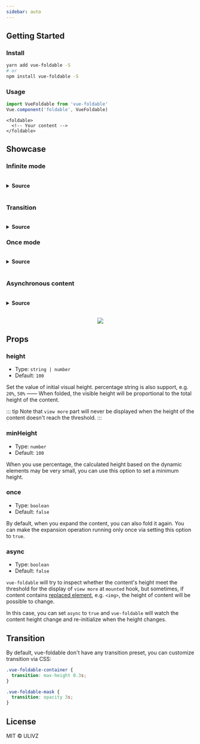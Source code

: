 ```yaml
---
sidebar: auto
---
```


## Getting Started

### Install

``` bash
yarn add vue-foldable -S
# or
npm install vue-foldable -S
```

### Usage

``` js
import VueFoldable from 'vue-foldable'
Vue.component('foldable', VueFoldable)
```

``` vue
<foldable>
  <!-- Your content -->
</foldable>
```

## Showcase

### Infinite mode

<br>
<details>
<summary><b>Source</b></summary>

``` vue
<foldable class="infinite-demo" height="100">
  <vue-intro/>
</foldable>
```

</details>
<br>

<foldable class="infinite-demo" height="100">
  <vue-intro/>
</foldable>

### Transition

<br>
<details>
<summary><b>Source</b></summary>

``` vue
<foldable class="transition-demo" height="100">
  <vue-intro/>
</foldable>
```
<br>

</details>

<foldable class="transition-demo" height="100">
  <vue-intro/>
</foldable>


### Once mode

<br>
<details>
<summary><b>Source</b></summary>

``` vue
<foldable class="once-demo" height="%50" once>
  <vue-intro/>
</foldable>
```

</details>
<br>

<foldable class="once-demo" height="%50" once>
  <vue-intro/>
</foldable>

### Asynchronous content

<br>
<details>
<summary><b>Source</b></summary>

``` vue
<foldable class="async-demo transition-demo" height="%50" async>
  <p align="center">
    <img src="https://vuejs.org/images/logo.png"/>
  </p>
</foldable>
```

</details>
<br>

<foldable class="async-demo transition-demo" height="%50" async>
  <p align="center">
    <img src="https://vuejs.org/images/logo.png"/>
  </p>
</foldable>

## Props

### height

- Type: `string | number`
- Default: `100`

Set the value of initial visual height. percentage string is also support, e.g. `20%`, `50%` ——  When folded, the visible height will be proportional to the total height of the content.

::: tip
 Note that `view more` part will never be displayed when the height of the content doesn't reach the threshold.
:::

### minHeight

- Type: `number`
- Default: `100`

When you use percentage, the calculated height based on the dynamic elements may be very small, you can use this option to set a minimum height.

### once

- Type: `boolean`
- Default: `false`

By default, when you expand the content, you can also fold it again. You can make the expansion operation running only once via setting this option to `true`.

### async

- Type: `boolean`
- Default: `false`

`vue-foldable` will try to inspect whether the content's height meet the threshold for the display of `view more` at `mounted` hook, but sometimes, if content contains [replaced element](https://developer.mozilla.org/en-US/docs/Web/CSS/Replaced_element), e.g. `<img>`, the height of content will be possible to change. 

In this case, you can set `async` to `true` and `vue-foldable` will watch the content height change and re-initialize when the height changes. 

## Transition

By default, vue-foldable don't have any transition preset, you can customize transition via CSS:

``` css
.vue-foldable-container {
  transition: max-height 0.3s;
}

.vue-foldable-mask {
  transition: opacity 3s;
}
```

## License

MIT &copy; ULIVZ
